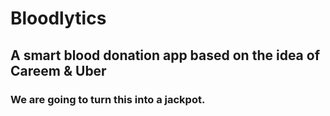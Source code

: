 # Bloodlytics
## A smart blood donation app based on the idea of Careem & Uber

### We are going to turn this into a jackpot.

